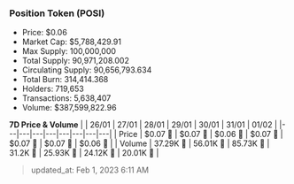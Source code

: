
  ### Position Token (POSI)
  - Price: $0.06
  - Market Cap: $5,788,429.91
  - Max Supply: 100,000,000
  - Total Supply: 90,971,208.002
  - Circulating Supply: 90,656,793.634
  - Total Burn: 314,414.368
  - Holders: 719,653
  - Transactions: 5,638,407
  - Volume: $387,599,822.96

  **7D Price & Volume**
  | | 26&#x2F;01 | 27&#x2F;01 | 28&#x2F;01 | 29&#x2F;01 | 30&#x2F;01 | 31&#x2F;01 | 01&#x2F;02 |
  |---|---|---|---|---|---|---|---|
  | Price | $0.07 🔻 | $0.07 🔻 | $0.06 🔻 | $0.07 🚀 | $0.07 🔻 | $0.07 🔻 | $0.06 🔻 |
  | Volume | 37.29K 🔻 | 56.01K 🚀 | 85.73K 🚀 | 31.2K 🔻 | 25.93K 🔻 | 24.12K 🔻 | 20.01K 🔻 |

  > updated_at: Feb 1, 2023 6:11 AM
